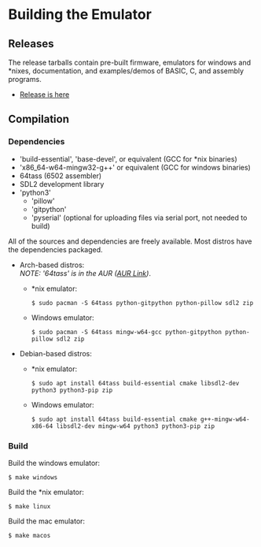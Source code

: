 ---
---
# Building the Emulator

## Releases

The release tarballs contain pre-built firmware, emulators for windows and *nixes, documentation, and examples/demos of BASIC, C, and assembly programs.
* [Release is here](https://github.com/paulscottrobson/neo6502-firmware/releases)

## Compilation

### Dependencies

- 'build-essential', 'base-devel', or equivalent (GCC for *nix binaries)
- 'x86_64-w64-mingw32-g++' or equivalent (GCC for windows binaries)
- 64tass (6502 assembler)
- SDL2 development library
- 'python3'
    - 'pillow'
    - 'gitpython'
    - 'pyserial' (optional for uploading files via serial port, not needed to build)

All of the sources and dependencies are freely available.
Most distros have the dependencies packaged.

* Arch-based distros:  
  _NOTE: '64tass' is in the AUR ([AUR Link](https://aur.archlinux.org/packages/64tass))_.
  
  * *nix emulator:
    ```
    $ sudo pacman -S 64tass python-gitpython python-pillow sdl2 zip
    ```
  * Windows emulator:
    ```
    $ sudo pacman -S 64tass mingw-w64-gcc python-gitpython python-pillow sdl2 zip
    ```
  
* Debian-based distros:
  * *nix emulator:
    ```
    $ sudo apt install 64tass build-essential cmake libsdl2-dev python3 python3-pip zip
    ```
  * Windows emulator:
    ```
    $ sudo apt install 64tass build-essential cmake g++-mingw-w64-x86-64 libsdl2-dev mingw-w64 python3 python3-pip zip
    ```

### Build

Build the windows emulator:

```
$ make windows
```

Build the *nix emulator:

```
$ make linux
```

Build the mac emulator:

```
$ make macos
```
